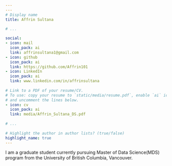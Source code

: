 ```yaml
---
---
# Display name
title: Affrin Sultana
    
# ...

social:
- icon: mail
  icon_pack: ai
  link: affrinsultana1@gmail.com
- icon: github
  icon_pack: ai
  link: https://github.com/Affrin101
- icon: LinkedIn
  icon_pack: ai
  link: www.linkedin.com/in/affrinsultana
  
# Link to a PDF of your resume/CV.
# To use: copy your resume to `static/media/resume.pdf`, enable `ai` icons in `params.toml`, 
# and uncomment the lines below.
- icon: cv
  icon_pack: ai
  link: media/Affrin_Sultana_DS.pdf 
    
# ...
    
# Highlight the author in author lists? (true/false)
highlight_name: true
---
```

    
I am a graduate student currently pursuing Master of Data Science(MDS) program from the University of British Columbia, Vancouver.
